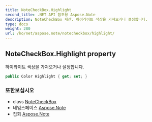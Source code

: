 ```yaml
---
title: NoteCheckBox.Highlight
second_title: .NET API 참조용 Aspose.Note
description: NoteCheckBox 재산. 하이라이트 색상을 가져오거나 설정합니다.
type: docs
weight: 280
url: /ko/net/aspose.note/notecheckbox/highlight/
---
```

## NoteCheckBox.Highlight property

하이라이트 색상을 가져오거나 설정합니다.

```csharp
public Color Highlight { get; set; }
```

### 또한보십시오

* class [NoteCheckBox](../)
* 네임스페이스 [Aspose.Note](../../notecheckbox/)
* 집회 [Aspose.Note](../../../)



